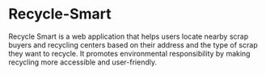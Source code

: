 # Recycle-Smart
Recycle Smart is a web application that helps users locate nearby scrap buyers and recycling centers based on their address and the type of scrap they want to recycle. It promotes environmental responsibility by making recycling more accessible and user-friendly.
